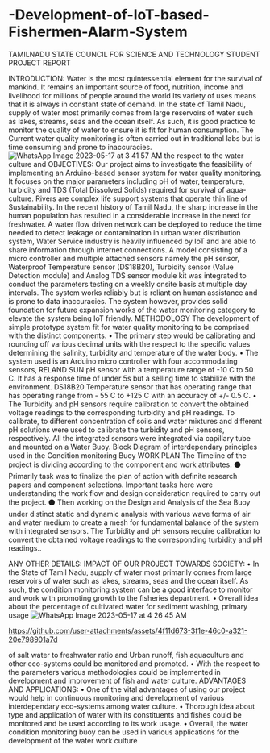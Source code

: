 # -Development-of-IoT-based-Fishermen-Alarm-System
TAMILNADU STATE COUNCIL FOR SCIENCE AND TECHNOLOGY 
STUDENT PROJECT REPORT

INTRODUCTION:
Water is the most quintessential element for the survival of mankind. It remains an important 
source of food, nutrition, income and livelihood for millions of people around the world Its variety of 
uses means that it is always in constant state of demand. In the state of Tamil Nadu, supply of 
water most primarily comes from large reservoirs of water such as lakes, streams, seas and the 
ocean itself. As such, it is good practice to monitor the quality of water to ensure it is fit for human 
consumption. The Current water quality monitoring is often carried out in traditional labs but is time 
consuming and prone to inaccuracies.
![WhatsApp Image 2023-05-17 at 3 41 57 AM](https://github.com/user-attachments/assets/04eef0a2-7b48-4aad-8a3d-cc6240d859f3)
 the respect to the water culture and
OBJECTIVES:
Our project aims to investigate the feasibility of implementing an Arduino-based sensor system for 
water quality monitoring. It focuses on the major parameters including pH of water, temperature, 
turbidity and TDS (Total Dissolved Solids) required for survival of aqua-culture. Rivers are 
complex life support systems that operate thin line of Sustainability. In the recent history of Tamil 
Nadu, the sharp increase in the human population has resulted in a considerable increase in the 
need for freshwater. A water flow driven network can be deployed to reduce the time needed to 
detect leakage or contamination in urban water distribution system, Water Service industry is 
heavily influenced by IoT and are able to share information through internet connections.
A model consisting of a micro controller and multiple attached sensors namely the pH sensor, 
Waterproof Temperature sensor (DS18B20), Turbidity sensor (Value Detection module) and Analog 
TDS sensor module kit was integrated to conduct the parameters testing on a weekly onsite basis 
at multiple day intervals. The system works reliably but is reliant on human assistance and is prone 
to data inaccuracies. The system however, provides solid foundation for future expansion works of 
the water monitoring category to elevate the system being IoT friendly.
METHODOLOGY
The development of simple prototype system fit for water quality monitoring to be comprised with the 
distinct components.
• The primary step would be calibrating and rounding off various decimal units with the respect
to the specific values determining the salinity, turbidity and temperature of the water body.
• The system used is an Arduino micro controller with four accommodating sensors, RELAND 
SUN pH sensor with a temperature range of -10 C to 50 C. It has a response time of under 
5s but a selling time to stabilize with the environment. DS18B20 Temperature sensor that 
has operating range that has operating range from - 55 C to +125 C with an accuracy of +/-
0.5 C. 
• The Turbidity and pH sensors require calibration to convert the obtained voltage readings to 
the corresponding turbidity and pH readings. To calibrate, to different concentration of soils 
and water mixtures and different pH solutions were used to calibrate the turbidity and pH 
sensors, respectively.
All the integrated sensors were integrated via capillary tube and mounted on a Water Buoy.
Block Diagram of interdependary principles used in the Condition monitoring Buoy
WORK PLAN
The Timeline of the project is dividing according to the component and work attributes. 
⚫ Primarily task was to finalize the plan of action with definite research papers and component 
selections. Important tasks here were understanding the work flow and design consideration 
required to carry out the project.
⚫ Then working on the Design and Analysis of the Sea Buoy under distinct static and dynamic 
analysis with various wave forms of air and water medium to create a mesh for fundamental 
balance of the system with integrated sensors. The Turbidity and pH sensors require 
calibration to convert the obtained voltage readings to the corresponding turbidity and pH 
readings..

ANY OTHER DETAILS:
IMPACT OF OUR PROJECT TOWARDS SOCIETY:
• In the State of Tamil Nadu, supply of water most primarily comes from large reservoirs of 
water such as lakes, streams, seas and the ocean itself. As such, the condition monitoring 
system can be a good interface to monitor and work with
promoting growth to the fisheries department.
• Overall idea about the percentage of cultivated water for sediment washing, primary usage ![WhatsApp Image 2023-05-17 at 4 26 45 AM](https://github.com/user-attachments/assets/09c3578f-7cef-46ad-94d5-8c32d57af4e9)


https://github.com/user-attachments/assets/4f11d673-3f1e-46c0-a321-20e798901a7d


of salt water to freshwater ratio and Urban runoff, fish aquaculture and other eco-systems 
could be monitored and promoted.
• With the respect to the parameters various methodologies could be implemented in 
development and improvement of fish and water culture.
ADVANTAGES AND APPLICATIONS:
• One of the vital advantages of using our project would help in continuous monitoring and 
development of various interdependary eco-systems among water culture.
• Thorough idea about type and application of water with its constituents and fishes could be 
monitored and be used according to its work usage.
• Overall, the water condition monitoring buoy can be used in various applications for the
development of the water work culture
